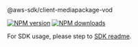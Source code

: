 @aws-sdk/client-mediapackage-vod

[![NPM version](https://img.shields.io/npm/v/@aws-sdk/client-mediapackage-vod/beta.svg)](https://www.npmjs.com/package/@aws-sdk/client-mediapackage-vod)
[![NPM downloads](https://img.shields.io/npm/dm/@aws-sdk/client-mediapackage-vod.svg)](https://www.npmjs.com/package/@aws-sdk/client-mediapackage-vod)

For SDK usage, please step to [SDK readme](https://github.com/aws/aws-sdk-js-v3).
